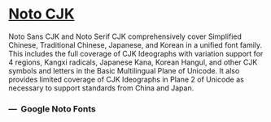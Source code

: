 # [Noto CJK](https://www.google.com/get/noto/help/cjk/)

Noto Sans CJK and Noto Serif CJK comprehensively cover Simplified Chinese, Traditional Chinese, Japanese, and Korean in a unified font family. This includes the full coverage of CJK Ideographs with variation support for 4 regions, Kangxi radicals, Japanese Kana, Korean Hangul, and other CJK symbols and letters in the Basic Multilingual Plane of Unicode. It also provides limited coverage of CJK Ideographs in Plane 2 of Unicode as necessary to support standards from China and Japan.

### &mdash;&nbsp; Google Noto Fonts
